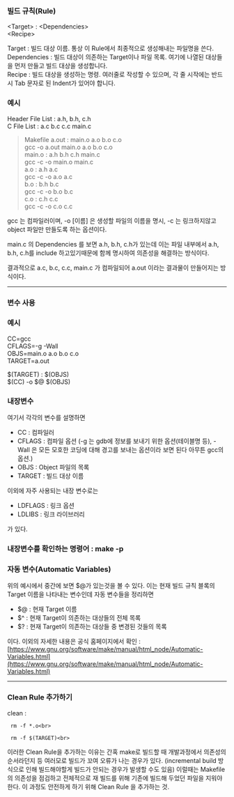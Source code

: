 ﻿### 빌드 규칙(Rule)

\<Target\> : \<Dependencies\><br>
\<Recipe\>

Target : 빌드 대상 이름. 통상 이 Rule에서 최종적으로 생성해내는 파일명을 쓴다. <br>
Dependencies : 빌드 대상이 의존하는 Target이나 파일 목록. 여기에 나열된 대상들을 먼저 만들고 빌드 대상을 생성합니다. <br>
Recipe : 빌드 대상을 생성하는 명령. 여러줄로 작성할 수 있으며, 각 줄 시작에는 반드시 Tab 문자로 된 Indent가 있어야 합니다. <br>

### 예시

Header File List : a.h, b.h, c.h <br>
C File List : a.c b.c c.c main.c

> Makefile
a.out : main.o a.o b.o c.o<br>
     gcc -o a.out main.o a.o b.o c.o<br>
main.o : a.h b.h c.h main.c<br>
     gcc -c -o main.o main.c<br>
a.o : a.h a.c<br>
     gcc -c -o a.o a.c<br>
b.o : b.h b.c<br>
     gcc -c -o b.o b.c<br>
c.o : c.h c.c<br>
     gcc -c -o c.o c.c<br>

gcc 는 컴파일러이며, -o [이름] 은 생성할 파일의 이름을 명시, -c 는 링크하지않고 object 파일만 만들도록 하는 옵션이다.<br>

main.c 의 Dependencies 를 보면 a.h, b.h, c.h가 있는데 이는 파일 내부에서 a.h, b.h, c.h를 include 하고있기때문에 함께 명시하여 의존성을 해결하는 방식이다. <br>

결과적으로 a.c, b.c, c.c, main.c 가 컴파일되어 a.out 이라는 결과물이 만들어지는 방식이다. <br>

---

### 변수 사용

### 예시

CC=gcc<br>
CFLAGS=-g -Wall<br>
OBJS=main.o a.o b.o c.o<br>
TARGET=a.out<br>

$(TARGET) : $(OBJS)<br>
$(CC) -o $@ $(OBJS)<br>

### 내장변수

여기서 각각의 변수를 설명하면

- CC : 컴파일러
- CFLAGS : 컴파일 옵션 (-g 는 gdb에 정보를 보내기 위한 옵션(테이블명 등), -Wall 은 모든 모호한 코딩에 대해 경고를 보내는 옵션이라 보면 된다 아무튼 gcc의 옵션.)
- OBJS : Object 파일의 목록
- TARGET : 빌드 대상 이름

이외에 자주 사용되는 내장 변수로는

- LDFLAGS : 링크 옵션
- LDLIBS : 링크 라이브러리

가 있다.

### 내장변수를 확인하는 명령어 : make -p

### 자동 변수(Automatic Variables)

위의 예시에서 중간에 보면 $@가 있는것을 볼 수 있다. 이는 현재 빌드 규칙 블록의 Target 이름을 나타내는 변수인데 자동 변수들을 정리하면

- $@ : 현재 Target 이름
- $^ : 현재 Target이 의존하는 대상들의 전체 목록
- $? : 현재 Target이 의존하는 대상들 중 변경된 것들의 목록

이다. 이외의 자세한 내용은 공식 홈페이지에서 확인 : [https://www.gnu.org/software/make/manual/html_node/Automatic-Variables.html](https://www.gnu.org/software/make/manual/html_node/Automatic-Variables.html)

---

### Clean Rule 추가하기

clean : <br>

     rm -f *.o<br>

     rm -f $(TARGET)<br>

이러한 Clean Rule을 추가하는 이유는 간혹 make로 빌드할 때 개발과정에서 의존성의 순서라던지 등 여러모로 빌드가 꼬여 오류가 나는 경우가 있다. (incremental build 방식으로 인해 빌드해야할게 빌드가 안되는 경우가 발생할 수도 있음) 이럴때는 Makefile 의 의존성을 점검하고 전체적으로 재 빌드를 위해 기존에 빌드해 두었던 파일을 지워야 한다. 이 과정도 안전하게 하기 위해 Clean Rule 을 추가하는 것.
